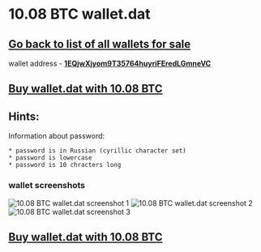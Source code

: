 # 10.08 BTC wallet.dat

## [Go back to list of all wallets for sale ](https://github.com/mady2077/walletBTC)


wallet address - **[1EQjwXjyom9T35764huyriFEredLGmneVC](https://www.blockchain.com/btc/address/1EQjwXjyom9T35764huyriFEredLGmneVC)**

## [Buy wallet.dat with 10.08 BTC](https://satoshidisk.com/pay/CBJZjt)

## Hints:
Information about password: 
```
* password is in Russian (cyrillic character set)
* password is lowercase 
* password is 10 chracters long
```


### wallet screenshots
![10.08 BTC wallet.dat screenshot 1](https://i.imgur.com/y4WVVgP.png)
![10.08 BTC wallet.dat screenshot 2](https://i.imgur.com/IVMJkqK.png)
![10.08 BTC wallet.dat screenshot 3](https://i.imgur.com/uOnv9zZ.png)

## [Buy wallet.dat with 10.08 BTC](https://satoshidisk.com/pay/CBJZjt)